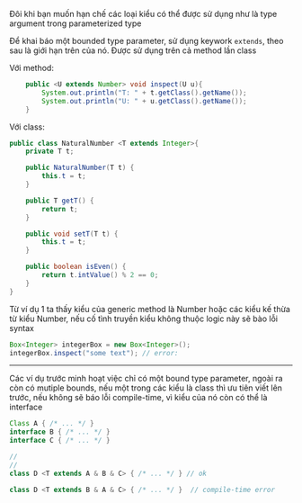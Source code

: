 Đôi khi bạn muốn hạn chế các loại kiểu có thể được sử dụng như là type argument trong parameterized type

Để khai báo một bounded type parameter, sử dụng keywork `extends`, theo sau là giới hạn trên của nó. Được sử dụng trên cả method lần class

Với method:
```java
    public <U extends Number> void inspect(U u){
        System.out.println("T: " + t.getClass().getName());
        System.out.println("U: " + u.getClass().getName());
    }
```

Với class:
```java
public class NaturalNumber <T extends Integer>{
    private T t;

    public NaturalNumber(T t) {
        this.t = t;
    }

    public T getT() {
        return t;
    }

    public void setT(T t) {
        this.t = t;
    }

    public boolean isEven() {
        return t.intValue() % 2 == 0;
    }
} 
```
Từ ví dụ 1 ta thấy kiểu của generic method là Number hoặc các kiểu kế thừa từ kiểu Number, nếu cố tình truyền kiểu không thuộc logic này sẽ bào lỗi syntax
```java
Box<Integer> integerBox = new Box<Integer>();
integerBox.inspect("some text"); // error:
```
***
Các ví dụ trước minh hoạt việc chỉ có một bound type parameter, ngoài ra còn có mutiple bounds, nếu một trong các kiểu là class thì ưu tiên viết lên trước, nếu không sẽ báo lỗi compile-time, vì kiểu của nó còn có thể là interface

```java
Class A { /* ... */ }
interface B { /* ... */ }
interface C { /* ... */ }

//
//
class D <T extends A & B & C> { /* ... */ } // ok

class D <T extends B & A & C> { /* ... */ }  // compile-time error
```



